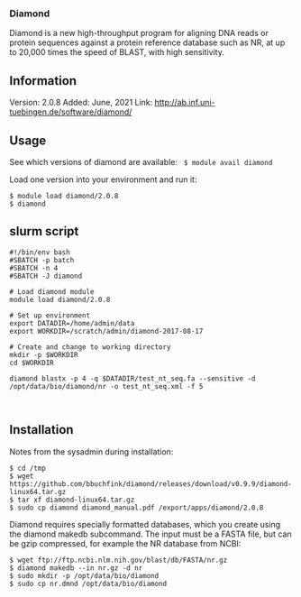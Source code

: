 ### Diamond
Diamond is a new high-throughput program for aligning DNA reads or protein sequences against a protein reference database such as NR, at up to 20,000 times the speed of BLAST, with high sensitivity.




## Information
Version: 2.0.8
Added: June, 2021
Link: http://ab.inf.uni-tuebingen.de/software/diamond/


## Usage 
See which versions of diamond are available:
  ` $ module avail diamond`

Load one version into your environment and run it:

```
$ module load diamond/2.0.8
$ diamond

```

## slurm script
```
#!/bin/env bash
#SBATCH -p batch
#SBATCH -n 4
#SBATCH -J diamond

# Load diamond module
module load diamond/2.0.8

# Set up environment
export DATADIR=/home/admin/data
export WORKDIR=/scratch/admin/diamond-2017-08-17

# Create and change to working directory
mkdir -p $WORKDIR
cd $WORKDIR
 
diamond blastx -p 4 -q $DATADIR/test_nt_seq.fa --sensitive -d /opt/data/bio/diamond/nr -o test_nt_seq.xml -f 5



```


 ## Installation
Notes from the sysadmin during installation:
```
$ cd /tmp
$ wget https://github.com/bbuchfink/diamond/releases/download/v0.9.9/diamond-linux64.tar.gz
$ tar xf diamond-linux64.tar.gz
$ sudo cp diamond diamond_manual.pdf /export/apps/diamond/2.0.8

```

Diamond requires specially formatted databases, which you create using the diamond makedb subcommand. The input must be a FASTA file, but can be gzip compressed, for example the NR database from NCBI:

```
$ wget ftp://ftp.ncbi.nlm.nih.gov/blast/db/FASTA/nr.gz
$ diamond makedb --in nr.gz -d nr
$ sudo mkdir -p /opt/data/bio/diamond
$ sudo cp nr.dmnd /opt/data/bio/diamond
```
